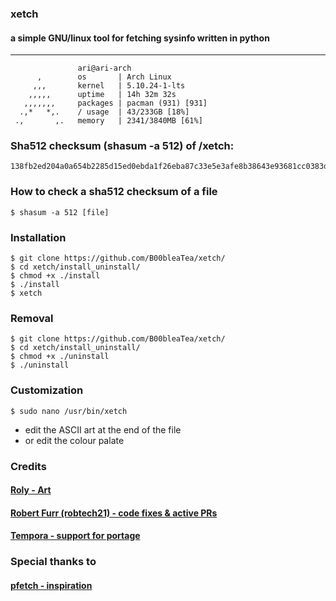 ### xetch
#### a simple GNU/linux tool for fetching sysinfo written in python
***
```
               ari@ari-arch
      ,        os       | Arch Linux
     ,,,       kernel   | 5.10.24-1-lts
    ,,,,,      uptime   | 14h 32m 32s
   ,,,,,,,     packages | pacman (931) [931]
  .,*   *,.    / usage  | 43/233GB [18%]
 .,       ,.   memory   | 2341/3840MB [61%]
```

### Sha512 checksum (shasum -a 512) of /xetch: 
```
138fb2ed204a0a654b2285d15ed0ebda1f26eba87c33e5e3afe8b38643e93681cc0383dcf9fbf18b1a1b1e8fe0fe79c6b4fb45755b73d7bd501f6be5afd4db14
```

### How to check a sha512 checksum of a file
```shell
$ shasum -a 512 [file]
```

### Installation
```shell
$ git clone https://github.com/B00bleaTea/xetch/
$ cd xetch/install_uninstall/
$ chmod +x ./install
$ ./install
$ xetch
```

### Removal
```shell
$ git clone https://github.com/B00bleaTea/xetch/
$ cd xetch/install_uninstall/
$ chmod +x ./uninstall
$ ./uninstall
```

### Customization
```shell
$ sudo nano /usr/bin/xetch
```
- edit the ASCII art at the end of the file
- or edit the colour palate


### Credits
#### [Roly - Art](https://roly.neocities.org/)
#### [Robert Furr (robtech21) - code fixes & active PRs](https://github.com/robtech21/)
#### [Tempora - support for portage](https://github.com/tempora/)

### Special thanks to
#### [pfetch - inspiration](https://github.com/dylanaraps/pfetch/)
